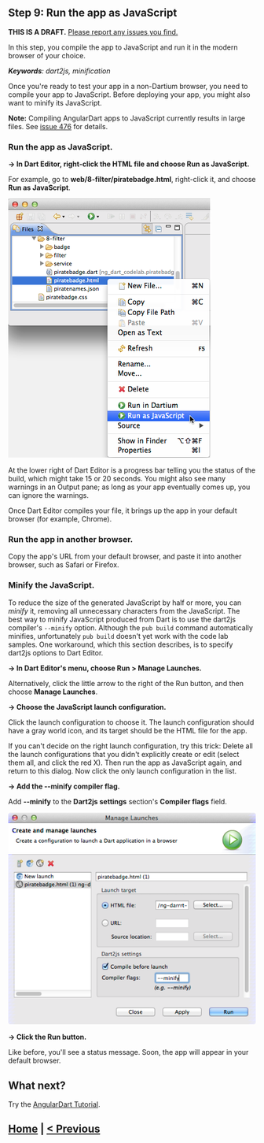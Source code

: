 ## Step 9: Run the app as JavaScript

**THIS IS A DRAFT.**
[Please report any issues you find.](https://github.com/angular/ng-darrrt-codelab/issues)

In this step, you compile the app to JavaScript and
run it in the modern browser of your choice.

_**Keywords**: dart2js, minification_

Once you're ready to test your app in a non-Dartium browser,
you need to compile your app to JavaScript.
Before deploying your app, you might also want to minify its JavaScript.

**Note:** Compiling AngularDart apps to JavaScript currently results in large files.
See [issue 476](https://github.com/angular/angular.dart/issues/476) for details.


### Run the app as JavaScript.

**&rarr; In Dart Editor, right-click the HTML file and choose Run as JavaScript.**

For example, go to **web/8-filter/piratebadge.html**,
right-click it, and choose **Run as JavaScript**.

![screenshot of Dart Editor](img/runAsJs.png)

At the lower right of Dart Editor is a progress bar
telling you the status of the build,
which might take 15 or 20 seconds.
You might also see many warnings in an Output pane;
as long as your app eventually comes up,
you can ignore the warnings.

Once Dart Editor compiles your file,
it brings up the app in your default browser
(for example, Chrome).


### Run the app in another browser.

Copy the app's URL from your default browser,
and paste it into another browser,
such as Safari or Firefox.

### Minify the JavaScript.

To reduce the size of the generated JavaScript by half or more,
you can _minify_ it,
removing all unnecessary characters from the JavaScript.
The best way to minify JavaScript produced from Dart is to use
the dart2js compiler's `--minify` option.
Although the `pub build` command
automatically minifies,
unfortunately `pub build`
doesn't yet work with the code lab samples.
One workaround, which this section describes,
is to specify dart2js options to Dart Editor.

<b> &rarr; In Dart Editor's menu, choose Run > Manage Launches. </b>

Alternatively, click the little arrow to the right of the Run button,
and then choose **Manage Launches**.

<b> &rarr; Choose the JavaScript launch configuration. </b>

Click the launch configuration to choose it.
The launch configuration should have a gray world icon,
and its target should be the HTML file for the app.

If you can't decide on the right launch configuration,
try this trick:
Delete all the launch configurations
that you didn't explicitly create or edit
(select them all, and click the red X).
Then run the app as JavaScript again,
and return to this dialog.
Now click the only launch configuration in the list.

<b> &rarr; Add the --minify compiler flag. </b>

Add **--minify** to the **Dart2js settings** section's **Compiler flags** field.

![screenshot of Dart Editor's Manage Launches dialog](img/manageLaunches.png)

<b> &rarr; Click the Run button. </b>

Like before, you'll see a status message.
Soon, the app will appear in your default browser.


## What next?

Try the [AngularDart Tutorial](https://angulardart.org/tutorial/).


## [Home](../README.md) | [< Previous](step-8.md)
